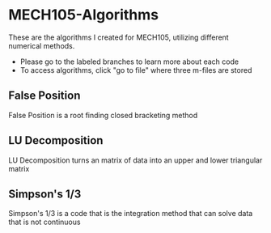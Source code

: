 # MECH105-Algorithms
These are the algorithms I created for MECH105, utilizing different numerical methods.
- Please go to the labeled branches to learn more about each code
- To access algorithms, click "go to file" where three m-files are stored
## **False Position**
False Position is a root finding closed bracketing method
## **LU Decomposition**
LU Decomposition turns an matrix of data into an upper and lower triangular matrix
## **Simpson's 1/3**
Simpson's 1/3 is a code that is the integration method that can solve data that is not continuous
